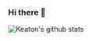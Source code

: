 ### Hi there 👋

<!--
**kdcurrie/kdcurrie** is a ✨ _special_ ✨ repository because its `README.md` (this file) appears on your GitHub profile.

Here are some ideas to get you started:

- 🔭 I’m currently working on ...
- 🌱 I’m currently learning ...
- 👯 I’m looking to collaborate on ...
- 🤔 I’m looking for help with ...
- 💬 Ask me about ...
- 📫 How to reach me: ...
- 😄 Pronouns: ...
- ⚡ Fun fact: ...
-->
![Keaton's github stats](https://github-readme-stats.vercel.app/api?username=kdcurrie&count_private=true&show_icons=true&theme=dracula)

